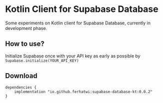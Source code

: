 # Kotlin Client for Supabase Database
Some experiments on Kotlin client for Supabase Database, currently in development phase.
## How to use?
Initialize Supabase once with your API key as early as possible by `Supabase.initialize(YOUR_API_KEY)`
## Download
```
dependencies {
    implementation "io.github.ferhatwi:supabase-database-kt:0.0.2"
}
```
